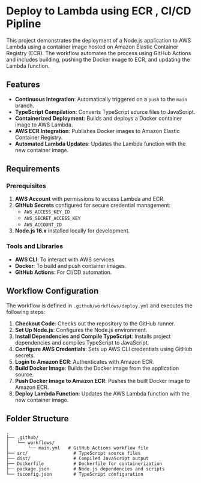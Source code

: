 # Deploy to Lambda using ECR , CI/CD Pipline

This project demonstrates the deployment of a Node.js application to AWS Lambda using a container image hosted on Amazon Elastic Container Registry (ECR). The workflow automates the process using GitHub Actions and includes building, pushing the Docker image to ECR, and updating the Lambda function.

## Features

- **Continuous Integration**: Automatically triggered on a `push` to the `main` branch.
- **TypeScript Compilation**: Converts TypeScript source files to JavaScript.
- **Containerized Deployment**: Builds and deploys a Docker container image to AWS Lambda.
- **AWS ECR Integration**: Publishes Docker images to Amazon Elastic Container Registry.
- **Automated Lambda Updates**: Updates the Lambda function with the new container image.

## Requirements

### Prerequisites

1. **AWS Account** with permissions to access Lambda and ECR.
2. **GitHub Secrets** configured for secure credential management:
   - `AWS_ACCESS_KEY_ID`
   - `AWS_SECRET_ACCESS_KEY`
   - `AWS_ACCOUNT_ID`
3. **Node.js 16.x** installed locally for development.

### Tools and Libraries

- **AWS CLI**: To interact with AWS services.
- **Docker**: To build and push container images.
- **GitHub Actions**: For CI/CD automation.

## Workflow Configuration

The workflow is defined in `.github/workflows/deploy.yml` and executes the following steps:

1. **Checkout Code**: Checks out the repository to the GitHub runner.
2. **Set Up Node.js**: Configures the Node.js environment.
3. **Install Dependencies and Compile TypeScript**: Installs project dependencies and compiles TypeScript to JavaScript.
4. **Configure AWS Credentials**: Sets up AWS CLI credentials using GitHub secrets.
5. **Login to Amazon ECR**: Authenticates with Amazon ECR.
6. **Build Docker Image**: Builds the Docker image from the application source.
7. **Push Docker Image to Amazon ECR**: Pushes the built Docker image to Amazon ECR.
8. **Deploy Lambda Function**: Updates the AWS Lambda function with the new container image.

## Folder Structure

```plaintext
.
├── .github/
│   └── workflows/
│       └── main.yml   # GitHub Actions workflow file
├── src/                 # TypeScript source files
├── dist/                # Compiled JavaScript output
├── Dockerfile           # Dockerfile for containerization
├── package.json         # Node.js dependencies and scripts
└── tsconfig.json        # TypeScript configuration
